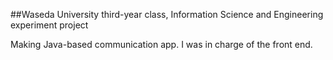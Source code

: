 ##Waseda University third-year class, Information Science and Engineering experiment project

Making Java-based communication app. I was in charge of the front end.
